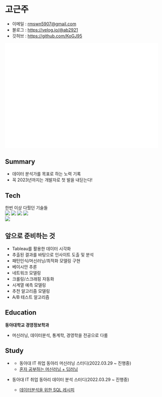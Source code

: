 # 고근주
- 이메일 : rmswn5907@gmail.com
- 블로그 : https://velog.io/@ab2921
- 깃허브 : https://github.com/KoGJ95

![Metrics][image-1]

## Summary
- 데이터 분석가를 목표로 하는 노력 기록
- 꼭 2023년까지는 개발자로 첫 발을 내딛는다!

## Tech
한번 이상 다뤘던 기술들  
<img src="https://img.shields.io/badge/PYTHON-3776AB?style=for-the-badge&logo=python&logoColor=white">
<img src="https://img.shields.io/badge/R-276DC3?style=for-the-badge&logo=r&logoColor=white">
<img src="https://img.shields.io/badge/SQL-F80000?style=for-the-badge&logo=oracle&logoColor=white">
<img src="https://img.shields.io/badge/NUMPY-013243?style=for-the-badge&logo=numpy&logoColor=white">  
<img src="https://img.shields.io/badge/JAVA-007396?style=for-the-badge&logo=java&logoColor=white">

## 앞으로 준비하는 것
- Tableau를 활용한 데이터 시각화
- 추출된 결과를 바탕으로 인사이트 도출 및 분석
- 패턴인식/머신러닝/최적화 모델링 구현
- 베이시안 추론
- 네트워크 모델링
- 크롤링/스크래핑 자동화
- 시계열 예측 모델링
- 추천 알고리즘 모델링
- A/B 테스트 알고리즘

## Education
**동아대학교 경영정보학과**
- 머신러닝, 데이터분석, 통계학, 경영학을 전공으로 다룸

## Study
- - 동아대 IT 취업 동아리 머신러닝 스터디(2022.03.29 \~ 진행중)
  - [혼자 공부하는 머신러닝 + 딥러닝][1]

- 동아대 IT 취업 동아리 데이터 분석 스터디(2022.03.29 \~ 진행중)
  - [데이터분석을 위한 SQL 레시피][2]

[1]:	https://g.co/kgs/3XhrQP
[2]:	https://g.co/kgs/wPVrmG

[image-1]:	/github-metrics.svg
